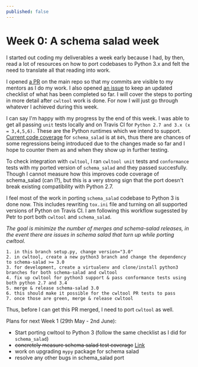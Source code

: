 ```yaml
---
published: false
---
```

# Week 0: A schema salad week

I started out coding my deliverables a week early because I had, by then, read a lot of resources on how to port codebases to Python 3.x and felt the need to translate all that reading into work. 

I opened [a PR](https://github.com/common-workflow-language/schema_salad/pull/109/) on the main repo so that my commits are visible to my mentors as I do my work. I also opened [an issue](https://github.com/common-workflow-language/schema_salad/issues/108) to keep an updated checklist of what has been completed so far. I will cover the steps to porting in more detail after ``cwltool`` work is done. For now I will just go through whatever I achieved during this week. 

I can say I'm happy with my progress by the end of this week. I was able to get all passing ``unit`` tests locally and on Travis CI for ``Python 2.7 and 3.x (x = 3,4,5,6).`` These are the Python runtimes which we intend to support. 
[Current code coverage](https://github.com/common-workflow-language/schema_salad/issues/10#issuecomment-304799586) for ``schema_salad`` is at ``84%``, thus there are chances of some regressions being introduced due to the changes made so far and I hope to counter them as and when they show up in further testing.

To check integration with ``cwltool``, I ran ``cwltool unit`` tests and ``conformance`` tests with my ported version of ``schema_salad`` and they passed succesfully. Though I cannot measure how this improves code coverage of schema_salad (can I?), but this is a very strong sign that the port doesn't break existing compatibility with Python 2.7.

I feel most of the work in porting ``schema_salad`` codebase to Python 3 is done now. This includes rewriting ``tox.ini`` file and turning on all supported versions of Python on Travis CI. I am following this workflow sugessted by Petr to port both ``cwltool`` and ``schema_salad``.

_The goal is minimize the number of merges and schema-salad releases, in the event there are issues in schema salad that turn up while porting cwltool._

```
1. in this branch setup.py, change version="3.0"
2. in cwltool, create a new python3 branch and change the dependency to schema-salad >= 3.0
3. for development, create a virtualenv and clone/install python3 branches for both schema-salad and cwltool
4. fix up cwltool for python3 support & pass conformance tests using both python 2.7 and 3.4
5. merge & release schema-salad 3.0
6. this should make it possible for the cwltool PR tests to pass
7. once those are green, merge & release cwltool

```
Thus, before I can get this PR merged, I need to port ``cwltool`` as well. 

Plans for next Week 1 (29th May - 2nd June):
- Start porting cwltool to Python 3 (follow the same checklist as I did for ``schema_salad``)
- ~~concretely measure schema salad test coverage~~ [Link](https://github.com/common-workflow-language/schema_salad/issues/10#issuecomment-304799329)
- work on upgrading ``mypy`` package for schema salad
- resolve any other bugs in schema_salad port
